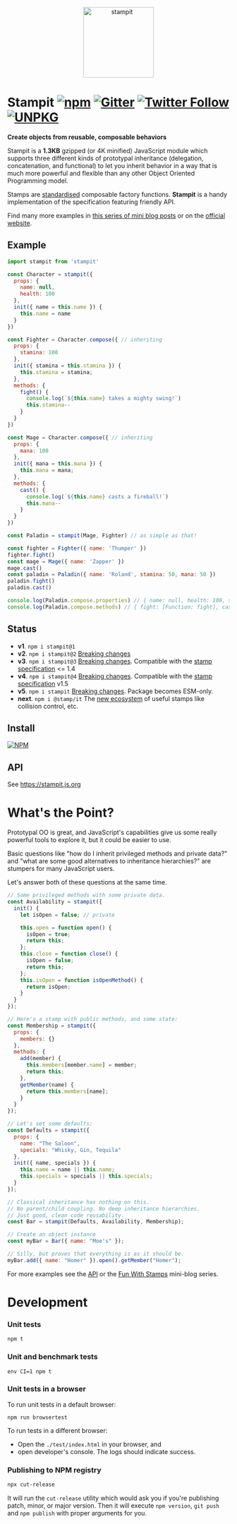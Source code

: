 <p align="center">
<img src="https://raw.githubusercontent.com/stampit-org/stampit-logo/master/stampit-logo.png" alt="stampit" width="160" />
</p>

# Stampit [![npm](https://img.shields.io/npm/dm/stampit.svg)](https://www.npmjs.com/package/stampit) [![Gitter](https://badges.gitter.im/Join%20Chat.svg)](https://gitter.im/stampit-org/stampit?utm_source=badge&utm_medium=badge&utm_campaign=pr-badge&utm_content=badge) [![Twitter Follow](https://img.shields.io/twitter/follow/stampit.svg?style=social&label=Follow&maxAge=2592000)](https://twitter.com/stampit_org) [![UNPKG](https://img.shields.io/badge/gzip%20size-1.4%20kB-brightgreen.svg)](https://unpkg.com/stampit@latest/dist/stampit.min.js)

**Create objects from reusable, composable behaviors** 

Stampit is a **1.3KB** gzipped (or 4K minified) JavaScript module which supports three different kinds of prototypal inheritance (delegation, concatenation, and functional) to let you inherit behavior in a way that is much more powerful and flexible than any other Object Oriented Programming model.

 Stamps are [standardised](https://github.com/stampit-org/stamp-specification) composable factory functions. **Stampit** is a handy implementation of the specification featuring friendly API.

Find many more examples in [this series of mini blog posts](https://medium.com/@koresar/fun-with-stamps-episode-1-stamp-basics-e0627d81efe0) or on the [official website](https://stampit.js.org/api/quick-start).

## Example

```js
import stampit from 'stampit'

const Character = stampit({
  props: {
    name: null,
    health: 100
  },
  init({ name = this.name }) {
    this.name = name
  }
})

const Fighter = Character.compose({ // inheriting
  props: {
    stamina: 100
  },
  init({ stamina = this.stamina }) {
    this.stamina = stamina;    
  },
  methods: {
    fight() {
      console.log(`${this.name} takes a mighty swing!`)
      this.stamina--
    }
  }
})

const Mage = Character.compose({ // inheriting
  props: {
    mana: 100
  },
  init({ mana = this.mana }) {
    this.mana = mana;    
  },
  methods: {
    cast() {
      console.log(`${this.name} casts a fireball!`)
      this.mana--
    }
  }
})

const Paladin = stampit(Mage, Fighter) // as simple as that!

const fighter = Fighter({ name: 'Thumper' })
fighter.fight()
const mage = Mage({ name: 'Zapper' })
mage.cast()
const paladin = Paladin({ name: 'Roland', stamina: 50, mana: 50 })
paladin.fight()
paladin.cast()

console.log(Paladin.compose.properties) // { name: null, health: 100, stamina: 100, mana: 100 }
console.log(Paladin.compose.methods) // { fight: [Function: fight], cast: [Function: cast] }
```


## Status

* **v1**. `npm i stampit@1`
* **v2**. `npm i stampit@2` [Breaking changes](https://github.com/stampit-org/stampit/releases/tag/2.0)
* **v3**. `npm i stampit@3` [Breaking changes](https://github.com/stampit-org/stampit/releases/tag/v3.0.0). Compatible with the [stamp specification](https://github.com/stampit-org/stamp-specification) <= 1.4
* **v4**. `npm i stampit@4` [Breaking changes](https://github.com/stampit-org/stampit/releases/tag/v4.0.0). Compatible with the [stamp specification](https://github.com/stampit-org/stamp-specification) v1.5
* **v5**. `npm i stampit` [Breaking changes](https://github.com/stampit-org/stampit/releases/tag/v5.0.0). Package becomes ESM-only.
* **next**. `npm i @stamp/it` The [new ecosystem](https://www.npmjs.com/~stamp/) of useful stamps like collision control, etc.


## Install

[![NPM](https://nodei.co/npm/stampit.png?compact=true)](https://www.npmjs.com/package/stampit)

## API

See https://stampit.js.org


# What's the Point?

Prototypal OO is great, and JavaScript's capabilities give us some really powerful tools to explore it, but it could be easier to use.

Basic questions like "how do I inherit privileged methods and private data?" and 
"what are some good alternatives to inheritance hierarchies?" are stumpers for many JavaScript users.

Let's answer both of these questions at the same time.

```js
// Some privileged methods with some private data.
const Availability = stampit({
  init() {
    let isOpen = false; // private

    this.open = function open() {
      isOpen = true;
      return this;
    };
    this.close = function close() {
      isOpen = false;
      return this;
    };
    this.isOpen = function isOpenMethod() {
      return isOpen;
    }
  }
});

// Here's a stamp with public methods, and some state:
const Membership = stampit({
  props: {
    members: {}
  },
  methods: {
    add(member) {
      this.members[member.name] = member;
      return this;
    },
    getMember(name) {
      return this.members[name];
    }
  }
});

// Let's set some defaults:
const Defaults = stampit({
  props: {
    name: "The Saloon",
    specials: "Whisky, Gin, Tequila"
  },
  init({ name, specials }) {
    this.name = name || this.name;
    this.specials = specials || this.specials;
  }
});

// Classical inheritance has nothing on this.
// No parent/child coupling. No deep inheritance hierarchies.
// Just good, clean code reusability.
const Bar = stampit(Defaults, Availability, Membership);

// Create an object instance
const myBar = Bar({ name: "Moe's" });

// Silly, but proves that everything is as it should be.
myBar.add({ name: "Homer" }).open().getMember("Homer");
```

For more examples see the [API](https://stampit.js.org) or the [Fun With Stamps](https://medium.com/@koresar/fun-with-stamps-episode-1-stamp-basics-e0627d81efe0) mini-blog series.

# Development

### Unit tests
```
npm t
```

### Unit and benchmark tests
```
env CI=1 npm t
```

### Unit tests in a browser
To run unit tests in a default browser:
```
npm run browsertest
```
To run tests in a different browser:
* Open the `./test/index.html` in your browser, and
* open developer's console. The logs should indicate success.

### Publishing to NPM registry
```bash
npx cut-release
```
It will run the `cut-release` utility which would ask you if you're publishing patch, minor, or major version. Then it will execute `npm version`, `git push` and `npm publish` with proper arguments for you.
